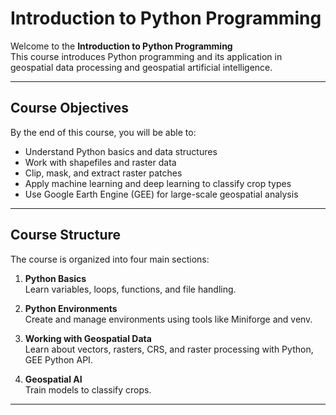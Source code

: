 # Introduction to Python Programming

Welcome to the **Introduction to Python Programming**  
This course introduces Python programming and its application in geospatial data processing and geospatial artificial intelligence.

---

## Course Objectives

By the end of this course, you will be able to:
- Understand Python basics and data structures
- Work with shapefiles and raster data
- Clip, mask, and extract raster patches
- Apply machine learning and deep learning to classify crop types
- Use Google Earth Engine (GEE) for large-scale geospatial analysis

---

## Course Structure

The course is organized into four main sections:

1. **Python Basics**  
   Learn variables, loops, functions, and file handling.

2. **Python Environments**  
   Create and manage environments using tools like Miniforge and venv.

3. **Working with Geospatial Data**  
   Learn about vectors, rasters, CRS, and raster processing with Python, GEE Python API.

4. **Geospatial AI**  
   Train models to classify crops.

---
